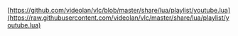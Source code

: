 [https://github.com/videolan/vlc/blob/master/share/lua/playlist/youtube.lua](https://raw.githubusercontent.com/videolan/vlc/master/share/lua/playlist/youtube.lua)